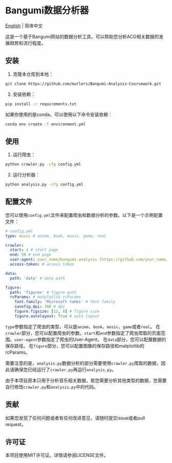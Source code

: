 # Bangumi数据分析器

[English](README.en.md) | 简体中文

这是一个基于Bangumi网站的数据分析工具，可以帮助您分析ACG相关数据的发展趋势和流行程度。

## 安装

1. 克隆本仓库到本地：

```bash
git clone https://github.com/murlors/Bangumi-Analysis-Coursework.git
```

2. 安装依赖：

```bash
pip install -r requirements.txt
```

如果你使用的是conda，可以使用以下命令安装依赖：

```bash
conda env create -f environment.yml
```

## 使用

1. 运行爬虫：

```bash
python crawler.py -cfg config.yml
```

2. 运行分析器：

```bash
python analysis.py -cfg config.yml
```

## 配置文件

您可以使用`config.yml`文件来配置爬虫和数据分析的参数。以下是一个示例配置文件：

```yaml
# config.yml
type: music # anime, book, music, game, real

crawler:
  start: 1 # start page
  end: 50 # end page
  user-agent: your_name/bangumi-analysis (https://github.com/your_name/bangumi-analysis)
  access-token: # access token

data:
  path: 'data' # data path

figure:
  path: 'figures' # figure path
  rcParams: # matplotlib rcParams
    font.family: 'Microsoft YaHei' # font family
    savefig.dpi: 300 # dpi
    figure.figsize: [12, 8] # figure size
    figure.autolayout: True # auto layout
```

`type`参数指定了爬虫的类型，可以是`anime`、`book`、`music`、`game`或者`real`。
在`crawler`部分，您可以配置爬虫的参数。`start`和`end`参数指定了爬虫爬取的页面范围。`user-agent`参数指定了爬虫的User-Agent。
在`data`部分，您可以配置数据的保存路径。
在`figure`部分，您可以配置图像的保存路径和matplotlib的rcParams。

需要注意的是，`analysis.py`数据分析的部分需要使用`crawler.py`爬取的数据，因此请确保您已经运行了`crawler.py`再运行`analysis.py`。

由于本项目原本只用于分析音乐相关数据，若您需要分析其他类型的数据，您需要自行修改`crawler.py`和`analysis.py`中的代码。

## 贡献

如果您发现了任何问题或者有任何改进意见，请随时提交issue或者pull request。

## 许可证

本项目使用MIT许可证。详情请参阅LICENSE文件。
